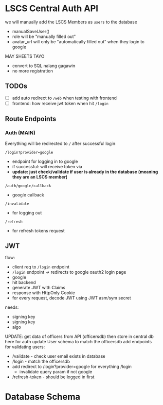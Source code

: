 # LSCS Central Auth API


we will manually add the LSCS Members as `users` to the database
- manualSaveUser()
- role will be "manually filled out"
- avatar_url will only be "automatically filled out" when they login to google

MAY SHEETS TAYO
- convert to SQL nalang gagawin
- no more registration

## TODOs

- [ ] add auto redirect to `/web` when testing with frontend 
- [ ] frontend: how receive jwt token when hit `/login`

## Route Endpoints

### Auth (MAIN)

Everything will be redirected to `/` after successful login

`/login?provider=google`
- endpoint for logging in to google
- if successful: will receive token via 
- **update: just check/validate if user is already in the database (meaning they are an LSCS member)**

`/auth/google/callback`
- google callback

`/invalidate`
- for logging out

`/refresh`
- for refresh tokens request


## JWT

flow:
- client req to `/login` endpoint
-  `/login` endpoint -> redirects to google oauth2 login page
-  google
- hit backend
- generate JWT with Claims
-  response with HttpOnly Cookie
-  for every request, decode JWT using JWT asm/sym secret

needs:
- signing key
- signing key
- algo


UPDATE:
get data of officers from API (officersdb)
then store in central db here for auth
update User schema to match the officersdb
add endpoints for validating users:
- /validate - check user email exists in database
- /login - match the officersdb
- add redirect to /login?provider=google for everything /login
  - invalidate query param if not google
- /refresh-token - should be logged in first


# Database Schema


